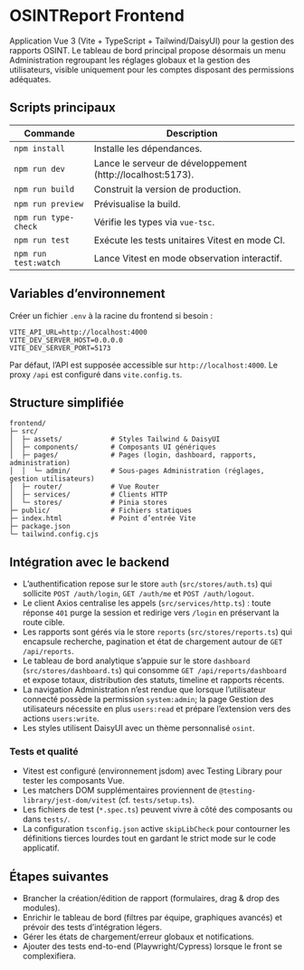 # OSINTReport Frontend

Application Vue 3 (Vite + TypeScript + Tailwind/DaisyUI) pour la gestion des rapports OSINT. Le tableau de bord principal propose désormais un menu Administration regroupant les réglages globaux et la gestion des utilisateurs, visible uniquement pour les comptes disposant des permissions adéquates.

## Scripts principaux

| Commande | Description |
| --- | --- |
| `npm install` | Installe les dépendances. |
| `npm run dev` | Lance le serveur de développement (http://localhost:5173). |
| `npm run build` | Construit la version de production. |
| `npm run preview` | Prévisualise la build. |
| `npm run type-check` | Vérifie les types via `vue-tsc`. |
| `npm run test` | Exécute les tests unitaires Vitest en mode CI. |
| `npm run test:watch` | Lance Vitest en mode observation interactif. |

## Variables d’environnement

Créer un fichier `.env` à la racine du frontend si besoin :

```
VITE_API_URL=http://localhost:4000
VITE_DEV_SERVER_HOST=0.0.0.0
VITE_DEV_SERVER_PORT=5173
```

Par défaut, l’API est supposée accessible sur `http://localhost:4000`. Le proxy `/api` est configuré dans `vite.config.ts`.

## Structure simplifiée

```
frontend/
├─ src/
│  ├─ assets/            # Styles Tailwind & DaisyUI
│  ├─ components/        # Composants UI génériques
│  ├─ pages/             # Pages (login, dashboard, rapports, administration)
│  │  └─ admin/          # Sous-pages Administration (réglages, gestion utilisateurs)
│  ├─ router/            # Vue Router
│  ├─ services/          # Clients HTTP
│  └─ stores/            # Pinia stores
├─ public/               # Fichiers statiques
├─ index.html            # Point d’entrée Vite
├─ package.json
└─ tailwind.config.cjs
```

## Intégration avec le backend

- L’authentification repose sur le store `auth` (`src/stores/auth.ts`) qui sollicite `POST /auth/login`, `GET /auth/me` et `POST /auth/logout`.
- Le client Axios centralise les appels (`src/services/http.ts`) : toute réponse `401` purge la session et redirige vers `/login` en préservant la route cible.
- Les rapports sont gérés via le store `reports` (`src/stores/reports.ts`) qui encapsule recherche, pagination et état de chargement autour de `GET /api/reports`.
- Le tableau de bord analytique s’appuie sur le store `dashboard` (`src/stores/dashboard.ts`) qui consomme `GET /api/reports/dashboard` et expose totaux, distribution des statuts, timeline et rapports récents.
- La navigation Administration n’est rendue que lorsque l’utilisateur connecté possède la permission `system:admin`; la page Gestion des utilisateurs nécessite en plus `users:read` et prépare l’extension vers des actions `users:write`.
- Les styles utilisent DaisyUI avec un thème personnalisé `osint`.

### Tests et qualité

- Vitest est configuré (environnement jsdom) avec Testing Library pour tester les composants Vue.
- Les matchers DOM supplémentaires proviennent de `@testing-library/jest-dom/vitest` (cf. `tests/setup.ts`).
- Les fichiers de test (`*.spec.ts`) peuvent vivre à côté des composants ou dans `tests/`.
- La configuration `tsconfig.json` active `skipLibCheck` pour contourner les définitions tierces lourdes tout en gardant le strict mode sur le code applicatif.

## Étapes suivantes

- Brancher la création/édition de rapport (formulaires, drag & drop des modules).
- Enrichir le tableau de bord (filtres par équipe, graphiques avancés) et prévoir des tests d’intégration légers.
- Gérer les états de chargement/erreur globaux et notifications.
- Ajouter des tests end-to-end (Playwright/Cypress) lorsque le front se complexifiera.
